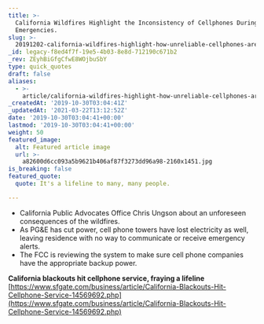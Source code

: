 ```yaml
---
title: >-
  California Wildfires Highlight the Inconsistency of Cellphones During
  Emergencies.
slug: >-
  20191202-california-wildfires-highlight-how-unreliable-cellphones-are-during-emergencies
_id: legacy-f8ed4f7f-19e5-4b03-8e8d-712190c671b2
_rev: ZEyhBiGfgCfwE8WOjbuSbY
type: quick_quotes
draft: false
aliases:
  - >-
    article/california-wildfires-highlight-how-unreliable-cellphones-are-during-emergencies/
_createdAt: '2019-10-30T03:04:41Z'
_updatedAt: '2021-03-22T13:12:52Z'
date: '2019-10-30T03:04:41+00:00'
lastmod: '2019-10-30T03:04:41+00:00'
weight: 50
featured_image:
  alt: Featured article image
  url: >-
    a82600d6cc093a5b9621b406af87f3273dd96a98-2160x1451.jpg
is_breaking: false
featured_quote:
  quote: It's a lifeline to many, many people.

---
```

* California Public Advocates Office Chris Ungson about an unforeseen consequences of the wildfires.
* As PG&E has cut power, cell phone towers have lost electricity as well, leaving residence with no way to communicate or receive emergency alerts.
* The FCC is reviewing the system to make sure cell phone companies have the appropriate backup power.

**California blackouts hit cellphone service, fraying a lifeline**  
[https://www.sfgate.com/business/article/California-Blackouts-Hit-Cellphone-Service-14569692.php](https://www.sfgate.com/business/article/California-Blackouts-Hit-Cellphone-Service-14569692.php)